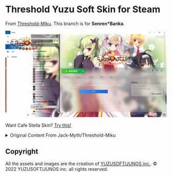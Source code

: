 # Threshold Yuzu Soft Skin for Steam
From [Threshold-Miku](https://github.com/Jack-Myth/Threshold-Miku/tree/master). This branch is for **Senren*Banka**.

![](Previews/Main.jpg)

Want Cafe Stella Skin? [Try this!](https://github.com/Nofated095/Threshold-Yuzu/tree/CafeStella)

<details>
<summary>Original Content From Jack-Myth/Threshold-Miku</summary>

## How to Install

**Method 1**:

Download the skin, extract the zip file, then run `install.cmd`, it will automatically install to your steam.

**Method 2**

Copy the folder to:
* Windows - `C:\Program Files (x86)\Steam\skins`
* Mac - `/Users/\<username\>/Library/Application Support/Steam/Steam.AppBundle/Steam/Contents/MacOS/skins/`
* Linux - `~/.steam/skins`

## How to Use
1. In Steam, go to Settings > Interface > and choose Threshold Miku from the list of skins.
2. Restart Steam and enjoy!

<!-- # Introduce the Threshold Miku Light For SteamUI
![](Previews/NewLibrary.jpg)  

# Collapsed Sidebar is also supported!  
![](Previews/CollapsedPreview.jpg)  
Use "Threshold Miku Customizer" to apply this Style.   

# New Threshold Miku Customizer is included!  
[Source code here!](https://github.com/Jack-Myth/Threshold-Miku-Customizer-2)  
![](https://github.com/Jack-Myth/Threshold-Miku-Customizer-2/raw/master/TMC2.jpg)  

# Q/A  
Q: Why my skin looks like this?  
![](Previews/QA/1.jpg)  
A: Make sure you have the same setting on both sides.  
![](Previews/QA/2.jpg) -->

</details>

## Copyright

All the assets and images are the creation of [YUZUSOFT/JUNOS inc.](https://www.yuzu-soft.com/). © 2022 YUZUSOFT/JUNOS inc. all rights reserved.